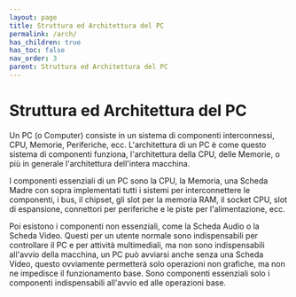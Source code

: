 ```yaml
---
layout: page
title: Struttura ed Architettura del PC
permalink: /arch/
has_children: true
has_toc: false
nav_order: 3
parent: Struttura ed Architettura del PC
---
```


# Struttura ed Architettura del PC

Un PC (o Computer) consiste in un sistema di componenti interconnessi, CPU, Memorie, Periferiche, ecc. L'architettura di un PC è come questo sistema di componenti funziona,
l'architettura della CPU, delle Memorie, o più in generale l'architettura dell'intera
macchina.

I componenti essenziali di un PC sono la CPU, la Memoria, una Scheda Madre con sopra
implementati tutti i sistemi per interconnettere le componenti, i bus, il chipset,
gli slot per la memoria RAM, il socket CPU, slot di espansione, connettori per periferiche
e le piste per l'alimentazione, ecc.

Poi esistono i componenti non essenziali, come la Scheda Audio o la Scheda Video. Questi
per un utente normale sono indispensabili per controllare il PC e per attività multimediali,
ma non sono indispensabili all'avvio della macchina, un PC può avviarsi anche senza una 
Scheda Video, questo ovviamente permetterà solo operazioni non grafiche, ma non ne impedisce
il funzionamento base. Sono componenti essenziali solo i componenti indispensabili all'avvio
ed alle operazioni base.    